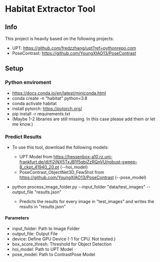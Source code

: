 # Habitat Extractor Tool
 
## Info
This project is heavily based on the following projects:
* UPT: https://github.com/fredzzhang/upt?ref=pythonrepo.com
* PoseContrast: https://github.com/YoungXIAO13/PoseContrast

## Setup

### Python enviroment
* https://docs.conda.io/en/latest/miniconda.html
* conda create -n "habitat" python=3.8
* conda activate habitat
* install pytorch: https://pytorch.org/
* pip install -r requirements.txt
* (Maybe 1-2 libraries are still missing. In this case please add them or let me know.)

### Predict Results
* To use this tool, download the following models:
  * UPT Model from https://hessenbox-a10.rz.uni-frankfurt.de/dl/fi2jNX5TxJB1f5qbiZzRQnVU/robust-sweep-8_ckpt_41940_20.pt  (--hoi_model)
  * PoseContrast_ObjectNet3D_FewShot from https://github.com/YoungXIAO13/PoseContrast (--pose_model)

* python process_image_folder.py --input_folder "data/test_images" --output_file "results.json"
  * Predicts the results for every image in "test_images" and writes the results in "results.json"
  
#### Parameters
* input_folder: Path to Image Folder
* output_file: Output File
* device: Define GPU Device (-1 for CPU. Not tested.)
* box_score_thresh: Threshold for Object Detection
* hoi_model: Path to UPT Model
* pose_model: Path to ContrastPose Model